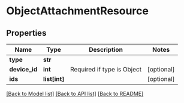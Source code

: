 # ObjectAttachmentResource

## Properties
Name | Type | Description | Notes
------------ | ------------- | ------------- | -------------
**type** | **str** |  | 
**device_id** | **int** | Required if type is Object | [optional] 
**ids** | **list[int]** |  | [optional] 

[[Back to Model list]](../README.md#documentation-for-models) [[Back to API list]](../README.md#documentation-for-api-endpoints) [[Back to README]](../README.md)

